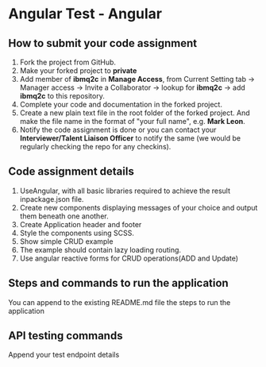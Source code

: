 # Angular Test - Angular

## How to submit your code assignment

1. Fork the project from GitHub.
2. Make your forked project to **private** 
3. Add member of **ibmq2c** in **Manage Access**,  from Current Setting tab -> Manager access -> Invite a Collaborator -> lookup for **ibmq2c** -> add  **ibmq2c** to this repository.
4. Complete your code and documentation in the forked project.
5. Create a new plain text file in the root folder of the forked project. And make the file name in the format of "your full name", e.g. **Mark Leon**.
6. Notify the code assignment is done or you can contact your **Interviewer/Talent Liaison Officer** to notify the same (we would be regularly checking the repo for any checkins).

## Code assignment details

1. UseAngular, with all basic libraries required to achieve the result inpackage.json file.
2. Create new components displaying messages of your choice and output them beneath one another.
3. Create Application header and footer
4. Style the components using SCSS.
5. Show simple CRUD example 
6. The example should contain lazy loading routing.
7. Use angular reactive forms for CRUD operations(ADD and Update) 

## Steps and commands to run the application

You can append to the existing README.md file the steps to run the application

## API testing commands

Append your test endpoint details
